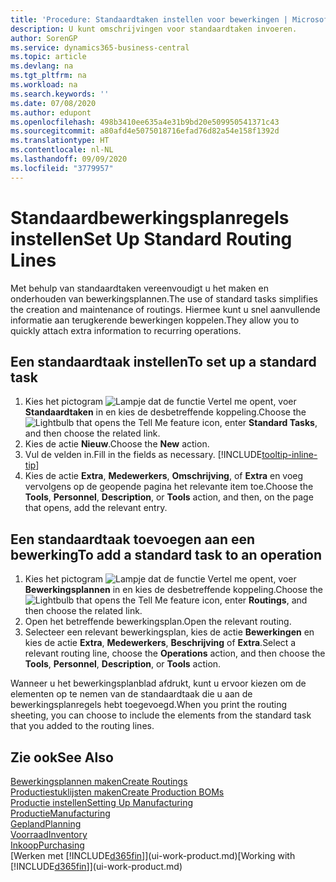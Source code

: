 ```yaml
---
title: 'Procedure: Standaardtaken instellen voor bewerkingen | Microsoft Docs'
description: U kunt omschrijvingen voor standaardtaken invoeren.
author: SorenGP
ms.service: dynamics365-business-central
ms.topic: article
ms.devlang: na
ms.tgt_pltfrm: na
ms.workload: na
ms.search.keywords: ''
ms.date: 07/08/2020
ms.author: edupont
ms.openlocfilehash: 498b3410ee635a4e31b9bd20e509950541371c43
ms.sourcegitcommit: a80afd4e5075018716efad76d82a54e158f1392d
ms.translationtype: HT
ms.contentlocale: nl-NL
ms.lasthandoff: 09/09/2020
ms.locfileid: "3779957"
---
```

# <a name="set-up-standard-routing-lines"></a><span data-ttu-id="4ec79-103">Standaardbewerkingsplanregels instellen</span><span class="sxs-lookup"><span data-stu-id="4ec79-103">Set Up Standard Routing Lines</span></span>

<span data-ttu-id="4ec79-104">Met behulp van standaardtaken vereenvoudigt u het maken en onderhouden van bewerkingsplannen.</span><span class="sxs-lookup"><span data-stu-id="4ec79-104">The use of standard tasks simplifies the creation and maintenance of routings.</span></span> <span data-ttu-id="4ec79-105">Hiermee kunt u snel aanvullende informatie aan terugkerende bewerkingen koppelen.</span><span class="sxs-lookup"><span data-stu-id="4ec79-105">They allow you to quickly attach extra information to recurring operations.</span></span>

## <a name="to-set-up-a-standard-task"></a><span data-ttu-id="4ec79-106">Een standaardtaak instellen</span><span class="sxs-lookup"><span data-stu-id="4ec79-106">To set up a standard task</span></span>

1. <span data-ttu-id="4ec79-107">Kies het pictogram ![Lampje dat de functie Vertel me opent](media/ui-search/search_small.png "Vertel me wat u wilt doen"), voer **Standaardtaken** in en kies de desbetreffende koppeling.</span><span class="sxs-lookup"><span data-stu-id="4ec79-107">Choose the ![Lightbulb that opens the Tell Me feature](media/ui-search/search_small.png "Tell me what you want to do") icon, enter **Standard Tasks**, and then choose the related link.</span></span>
2. <span data-ttu-id="4ec79-108">Kies de actie **Nieuw**.</span><span class="sxs-lookup"><span data-stu-id="4ec79-108">Choose the **New** action.</span></span>
3. <span data-ttu-id="4ec79-109">Vul de velden in.</span><span class="sxs-lookup"><span data-stu-id="4ec79-109">Fill in the fields as necessary.</span></span> [!INCLUDE[tooltip-inline-tip](includes/tooltip-inline-tip_md.md)]
4. <span data-ttu-id="4ec79-110">Kies de actie **Extra**, **Medewerkers**, **Omschrijving**, of **Extra** en voeg vervolgens op de geopende pagina het relevante item toe.</span><span class="sxs-lookup"><span data-stu-id="4ec79-110">Choose the **Tools**, **Personnel**, **Description**, or **Tools** action, and then, on the page that opens, add the relevant entry.</span></span>

## <a name="to-add-a-standard-task-to-an-operation"></a><span data-ttu-id="4ec79-111">Een standaardtaak toevoegen aan een bewerking</span><span class="sxs-lookup"><span data-stu-id="4ec79-111">To add a standard task to an operation</span></span>

1. <span data-ttu-id="4ec79-112">Kies het pictogram ![Lampje dat de functie Vertel me opent](media/ui-search/search_small.png "Vertel me wat u wilt doen"), voer **Bewerkingsplannen** in en kies de desbetreffende koppeling.</span><span class="sxs-lookup"><span data-stu-id="4ec79-112">Choose the ![Lightbulb that opens the Tell Me feature](media/ui-search/search_small.png "Tell me what you want to do") icon, enter **Routings**, and then choose the related link.</span></span>
2. <span data-ttu-id="4ec79-113">Open het betreffende bewerkingsplan.</span><span class="sxs-lookup"><span data-stu-id="4ec79-113">Open the relevant routing.</span></span>
3. <span data-ttu-id="4ec79-114">Selecteer een relevant bewerkingsplan, kies de actie **Bewerkingen** en kies de actie **Extra**, **Medewerkers**, **Beschrijving** of **Extra**.</span><span class="sxs-lookup"><span data-stu-id="4ec79-114">Select a relevant routing line, choose the **Operations** action, and then choose the **Tools**, **Personnel**, **Description**, or **Tools** action.</span></span>

<span data-ttu-id="4ec79-115">Wanneer u het bewerkingsplanblad afdrukt, kunt u ervoor kiezen om de elementen op te nemen van de standaardtaak die u aan de bewerkingsplanregels hebt toegevoegd.</span><span class="sxs-lookup"><span data-stu-id="4ec79-115">When you print the routing sheeting, you can choose to include the elements from the standard task that you added to the routing lines.</span></span>

## <a name="see-also"></a><span data-ttu-id="4ec79-116">Zie ook</span><span class="sxs-lookup"><span data-stu-id="4ec79-116">See Also</span></span>

[<span data-ttu-id="4ec79-117">Bewerkingsplannen maken</span><span class="sxs-lookup"><span data-stu-id="4ec79-117">Create Routings</span></span>](production-how-to-create-routings.md)  
[<span data-ttu-id="4ec79-118">Productiestuklijsten maken</span><span class="sxs-lookup"><span data-stu-id="4ec79-118">Create Production BOMs</span></span>](production-how-to-create-production-boms.md)  
[<span data-ttu-id="4ec79-119">Productie instellen</span><span class="sxs-lookup"><span data-stu-id="4ec79-119">Setting Up Manufacturing</span></span>](production-configure-production-processes.md)  
[<span data-ttu-id="4ec79-120">Productie</span><span class="sxs-lookup"><span data-stu-id="4ec79-120">Manufacturing</span></span>](production-manage-manufacturing.md)  
[<span data-ttu-id="4ec79-121">Gepland</span><span class="sxs-lookup"><span data-stu-id="4ec79-121">Planning</span></span>](production-planning.md)  
[<span data-ttu-id="4ec79-122">Voorraad</span><span class="sxs-lookup"><span data-stu-id="4ec79-122">Inventory</span></span>](inventory-manage-inventory.md)  
[<span data-ttu-id="4ec79-123">Inkoop</span><span class="sxs-lookup"><span data-stu-id="4ec79-123">Purchasing</span></span>](purchasing-manage-purchasing.md)  
<span data-ttu-id="4ec79-124">[Werken met [!INCLUDE[d365fin](includes/d365fin_md.md)]](ui-work-product.md)</span><span class="sxs-lookup"><span data-stu-id="4ec79-124">[Working with [!INCLUDE[d365fin](includes/d365fin_md.md)]](ui-work-product.md)</span></span>  
